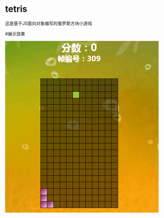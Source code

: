 # tetris
   这是基于JS面向对象编写的俄罗斯方块小游戏
   
#展示效果

![image](https://github.com/JinFengye/tetris/blob/master/img/1.gif)

